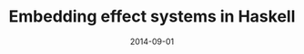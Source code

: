 ---
type: article
authors:
  - Dominic Orchard
  - Tomas Petricek
title: "Embedding effect systems in Haskell"
venue: "Haskell 2014"
note: "Haskell Symposium 2014, co-located with ICFP 2014"
date: 2014-09-01
resource:
  pdf-url: https://www.cs.kent.ac.uk/people/staff/dao7/publ/haskell14-effects.pdf
  bibtex: 2014-haskell
---